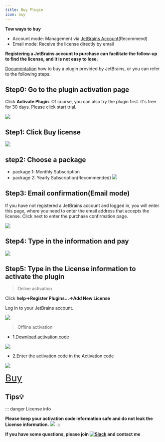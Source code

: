 ```yaml
---
title: Buy Plugin
icon: buy
---
```


<Badge text="❤️Thanks for supporting the original, support official edition.❤️" type="tip" vertical="middle"/>

**Tow ways to buy**

- Account mode: Management via [JetBrains Account](https://account.jetbrains.com/licenses)(Recommend)
- Email mode: Receive the license directly by email

**Registering a JetBrains account to purchase can facilitate the follow-up to find the license, and it is not easy to lose.**

[Documentation](https://plugins.jetbrains.com/docs/marketplace/how-to-buy-a-plugin.html) how to buy a plugin provided by JetBrains, or you can refer to the following steps.

## Step0: Go to the plugin activation page

Click **Activate Plugin**. Of course, you can also try the plugin first. It's free for 30 days. Please click start trial.

![](/img/buy/activate_en.png)

## Step1: Click Buy license

![](/img/buy/step1.png)

## step2: Choose a package

- package 1: Monthly Subscription
- package 2: Yearly Subscription(Recommended)
  ![](/img/buy/step2.png)

## Step3: Email confirmation(Email mode)

If you have not registered a JetBrains account and logged in, you will enter this page, where you need to enter the email address that accepts the license.
Click next to enter the purchase confirmation page.

![](/img/buy/step3.png)

## Step4: Type in the information and pay

![](/img/buy/step4.png)

## Step5: Type in the License information to activate the plugin

> Online activation

Click **help->Register Plugins...->Add New License**

Log in to your JetBrains account.

![](/img/buy/step5.png)

> Offline activation

- 1.[Download activation code](https://account.jetbrains.com/licenses)

![](/img/buy/offlineCodeDownload.png)

- 2.Enter the activation code in the Activation code

![](/img/buy/offline.png)

<a href="https://plugins.jetbrains.com/plugin/16988-restful-fast-request/pricing" style="font-size:30px;"><i class="icon iconfont icon-buy" style="font-size:30px"></i>Buy</a>

## Tips💡

::: danger License info

**Please keep your activation code information safe and do not leak the License information.**
![](/img/buy/accountLicense.png)
:::

**If you have some questions, please join [![Slack](https://img.shields.io/static/v1?label=Slack&message=Restful%20Fast%20Request&logo=slack&color=38B580)](https://join.slack.com/t/restfulfastrequest/shared_invite/zt-1we57vum8-TALhTHI2uNmPF2bx1NDyWw) and contact me**
